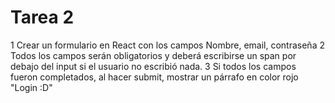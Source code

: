# Tarea 2

1 Crear un formulario en React con los campos
Nombre, email, contraseña
2 Todos los campos serán obligatorios y deberá escribirse un span por debajo del input si el usuario no escribió nada.
3 Si todos los campos fueron completados, al hacer submit, mostrar un párrafo en color rojo "Login :D"
